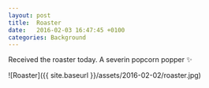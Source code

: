```yaml
---
layout: post
title:  Roaster
date:   2016-02-03 16:47:45 +0100
categories: Background
---
```


Received the roaster today. A severin popcorn popper ✨

![Roaster]({{ site.baseurl }}/assets/2016-02-02/roaster.jpg)
